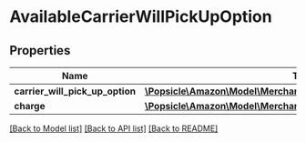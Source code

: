 # AvailableCarrierWillPickUpOption

## Properties
Name | Type | Description | Notes
------------ | ------------- | ------------- | -------------
**carrier_will_pick_up_option** | [**\Popsicle\Amazon\Model\MerchantFulfillment\CarrierWillPickUpOption**](CarrierWillPickUpOption.md) |  | 
**charge** | [**\Popsicle\Amazon\Model\MerchantFulfillment\CurrencyAmount**](CurrencyAmount.md) |  | 

[[Back to Model list]](../../README.md#documentation-for-models) [[Back to API list]](../../README.md#documentation-for-api-endpoints) [[Back to README]](../../README.md)

